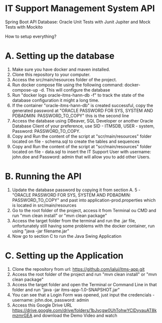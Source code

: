 # IT Support Management System API
Spring Boot API
Database: Oracle
Unit Tests with Junit Jupiter and Mock Tests with Mockito

How to setup everything?

# A. Setting up the database

1. Make sure you have docker and maven installed.
2. Clone this repository to your computer.
3. Access the src/main/resources folder of the project.
4. Run docker compose file using the following command: docker-compose-up -d. This will configure the database
5. Run "docker logs oracle-itms-hann-db -f" to track the state of the database configuration it might a long time.
6. If the container "oracle-itms-hann-db" is created successful, copy the generated password at "ORACLE PASSWORD FOR SYS, SYSTEM AND PDBADMIN: PASSWORD_TO_COPY" this is the second line
7. Access the database using DBeaver, SQL Developer or another Oracle Database Client of your preference, use SID - ITMSDB, USER - system, Password: PASSWORD_TO_COPY.
8. Copy and Run the content of the script at "scr/main/resources" folder located on file - schema.sql to create the tables and sequences
9. Copy and Run the content of the script at "scr/main/resources" folder located on file - data.sql to insert the IT Support User with username: john.doe and Password: admin that will allow you to add other Users.

# B. Running the API
1. Update the database password by copying it from section A. 5 - "ORACLE PASSWORD FOR SYS, SYSTEM AND PDBADMIN: PASSWORD_TO_COPY" and past into application-prod.properties which is located in src/main/resources
2. Go to the root folder of the project, access it from Terminal ou CMD and run "mvn clean install" or "mvn clean package"
3. Access the target folder from the terminal and run the .jar file, unfortunately still having some problems with the docker container, run using "java -jar filename.jar"
4. Now go to section C to run the Java Swing Application

# C. Setting up the Application

1. Clone the repository from url: https://github.com/ialuj/itms-app.git
2. Access the root folder of the project and run "mvn clean install" or "mvn clean package"
3. Access the target folder and open the Terminal or Command Line in that folder and run "java -jar itms-app-1.0-SNAPSHOT.jar"
4. You can see that a Login Form was opened, just input the credencials - username: john.doe, password: admin
5. Access this Google Drive URL https://drive.google.com/drive/folders/1bJvcgw0UhTohwYClDyvauAT8kmzmrGEA and download the Demo Video and watch
